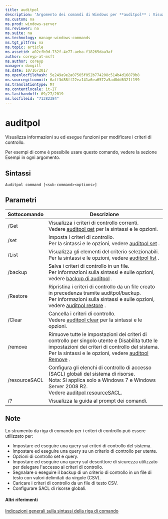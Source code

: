```yaml
---
title: auditpol
description: 'Argomento dei comandi di Windows per **auditpol** : Visualizza informazioni su ed esegue funzioni per modificare i criteri di controllo.'
ms.custom: na
ms.prod: windows-server
ms.reviewer: na
ms.suite: na
ms.technology: manage-windows-commands
ms.tgt_pltfrm: na
ms.topic: article
ms.assetid: a02cfb9d-732f-4e77-aeba-f18265daa3af
author: coreyp-at-msft
ms.author: coreyp
manager: dongill
ms.date: 10/16/2017
ms.openlocfilehash: 5e249a9e2a07505f052b774208c514b4d16879b8
ms.sourcegitcommit: 6aff3d88ff22ea141a6ea6572a5ad8dd6321f199
ms.translationtype: MT
ms.contentlocale: it-IT
ms.lasthandoff: 09/27/2019
ms.locfileid: "71382384"
---
```

# <a name="auditpol"></a>auditpol



Visualizza informazioni su ed esegue funzioni per modificare i criteri di controllo.

Per esempi di come è possibile usare questo comando, vedere la sezione Esempi in ogni argomento.

## <a name="syntax"></a>Sintassi

```
Auditpol command [<sub-command><options>]
```

## <a name="parameters"></a>Parametri

|Sottocomando|Descrizione|
|-----------|-----------|
|/Get|Visualizza i criteri di controllo correnti.</br>Vedere [auditpol get](auditpol-get.md) per la sintassi e le opzioni.|
|/set|Imposta i criteri di controllo.</br>Per la sintassi e le opzioni, vedere [auditpol set](auditpol-set.md) .|
|/List|Visualizza gli elementi del criterio selezionabili.</br>Per la sintassi e le opzioni, vedere [auditpol list](auditpol-list.md) .|
|/backup|Salva i criteri di controllo in un file.</br>Per informazioni sulla sintassi e sulle opzioni, vedere [backup di auditpol](auditpol-backup.md) .|
|/Restore|Ripristina i criteri di controllo da un file creato in precedenza tramite auditpol/backup.</br>Per informazioni sulla sintassi e sulle opzioni, vedere [auditpol restore](auditpol-restore.md) .|
|/Clear|Cancella i criteri di controllo.</br>Vedere [auditpol clear](auditpol-clear.md) per la sintassi e le opzioni.|
|/remove|Rimuove tutte le impostazioni dei criteri di controllo per singolo utente e Disabilita tutte le impostazioni dei criteri di controllo del sistema.</br>Per la sintassi e le opzioni, vedere [auditpol Remove](auditpol-remove.md) .|
|/resourceSACL|Configura gli elenchi di controllo di accesso (SACL) globali del sistema di risorse.</br>Nota: Si applica solo a Windows 7 e Windows Server 2008 R2.</br>Vedere [auditpol resourceSACL](auditpol-resourcesacl.md).|
|/?|Visualizza la guida al prompt dei comandi.|

## <a name="remarks"></a>Note

Lo strumento da riga di comando per i criteri di controllo può essere utilizzato per:
-   Impostare ed eseguire una query sui criteri di controllo del sistema.
-   Impostare ed eseguire una query su un criterio di controllo per utente.
-   Opzioni di controllo set e query.
-   Impostare ed eseguire una query sul descrittore di sicurezza utilizzato per delegare l'accesso ai criteri di controllo.
-   Segnalare o eseguire il backup di un criterio di controllo in un file di testo con valori delimitati da virgole (CSV).
-   Caricare i criteri di controllo da un file di testo CSV.
-   Configurare SACL di risorse globali.

#### <a name="additional-references"></a>Altri riferimenti

[Indicazioni generali sulla sintassi della riga di comando](command-line-syntax-key.md)